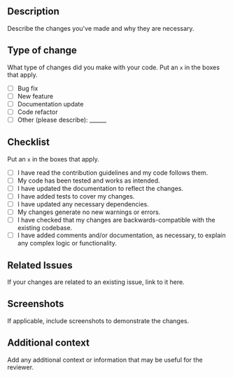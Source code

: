 ## Description

Describe the changes you've made and why they are necessary.

## Type of change
What type of changes did you make with your code. Put an `x` in the boxes that apply.

- [ ] Bug fix
- [ ] New feature
- [ ] Documentation update
- [ ] Code refactor
- [ ] Other (please describe): ______

## Checklist
Put an `x` in the boxes that apply.

- [ ] I have read the contribution guidelines and my code follows them.
- [ ] My code has been tested and works as intended.
- [ ] I have updated the documentation to reflect the changes.
- [ ] I have added tests to cover my changes.
- [ ] I have updated any necessary dependencies.
- [ ] My changes generate no new warnings or errors.
- [ ] I have checked that my changes are backwards-compatible with the existing codebase.
- [ ] I have added comments and/or documentation, as necessary, to explain any complex logic or functionality.

## Related Issues

If your changes are related to an existing issue, link to it here.

## Screenshots

If applicable, include screenshots to demonstrate the changes.

## Additional context

Add any additional context or information that may be useful for the reviewer.

